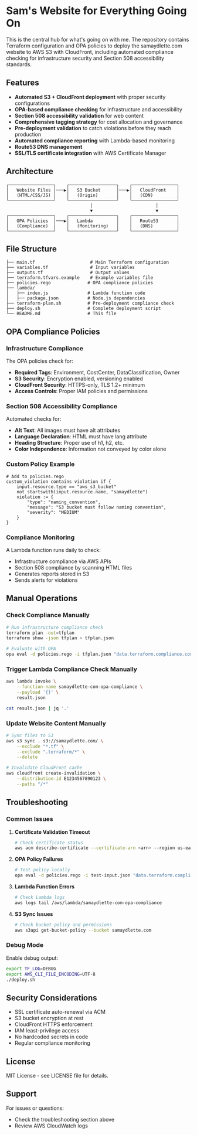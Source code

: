 # Sam's Website for Everything Going On

This is the central hub for what's going on with me. The repository contains Terraform configuration and OPA policies to deploy the samaydlette.com website to AWS S3 with CloudFront, including automated compliance checking for infrastructure security and Section 508 accessibility standards.

## Features

-  **Automated S3 + CloudFront deployment** with proper security configurations
-  **OPA-based compliance checking** for infrastructure and accessibility
-  **Section 508 accessibility validation** for web content
-  **Comprehensive tagging strategy** for cost allocation and governance
-  **Pre-deployment validation** to catch violations before they reach production
-  **Automated compliance reporting** with Lambda-based monitoring
-  **Route53 DNS management**
-  **SSL/TLS certificate integration** with AWS Certificate Manager

## Architecture

```
┌─────────────────┐    ┌──────────────────┐    ┌─────────────────┐
│   Website Files │───▶│   S3 Bucket      │───▶│   CloudFront    │
│   (HTML/CSS/JS) │    │   (Origin)       │    │   (CDN)         │
└─────────────────┘    └──────────────────┘    └─────────────────┘
                                │                        │
                                ▼                        ▼
┌─────────────────┐    ┌──────────────────┐    ┌─────────────────┐
│   OPA Policies  │───▶│   Lambda         │    │   Route53       │
│   (Compliance)  │    │   (Monitoring)   │    │   (DNS)         │
└─────────────────┘    └──────────────────┘    └─────────────────┘
```
## File Structure

```
├── main.tf                     # Main Terraform configuration
├── variables.tf                # Input variables
├── outputs.tf                  # Output values
├── terraform.tfvars.example    # Example variables file
├── policies.rego              # OPA compliance policies
├── lambda/
│   ├── index.js               # Lambda function code
│   ├── package.json           # Node.js dependencies
├── terraform-plan.sh          # Pre-deployment compliance check
├── deploy.sh                  # Complete deployment script
└── README.md                  # This file
```

## OPA Compliance Policies

### Infrastructure Compliance

The OPA policies check for:

- **Required Tags**: Environment, CostCenter, DataClassification, Owner
- **S3 Security**: Encryption enabled, versioning enabled
- **CloudFront Security**: HTTPS-only, TLS 1.2+ minimum
- **Access Controls**: Proper IAM policies and permissions

### Section 508 Accessibility Compliance

Automated checks for:

- **Alt Text**: All images must have alt attributes
- **Language Declaration**: HTML must have lang attribute  
- **Heading Structure**: Proper use of h1, h2, etc.
- **Color Independence**: Information not conveyed by color alone

### Custom Policy Example

```rego
# Add to policies.rego
custom_violation contains violation if {
    input.resource.type == "aws_s3_bucket"
    not startswith(input.resource.name, "samaydlette")
    violation := {
        "type": "naming_convention",
        "message": "S3 bucket must follow naming convention",
        "severity": "MEDIUM"
    }
}
```

### Compliance Monitoring

A Lambda function runs daily to check:

- Infrastructure compliance via AWS APIs
- Section 508 compliance by scanning HTML files
- Generates reports stored in S3
- Sends alerts for violations

## Manual Operations

### Check Compliance Manually

```bash
# Run infrastructure compliance check
terraform plan -out=tfplan
terraform show -json tfplan > tfplan.json

# Evaluate with OPA
opa eval -d policies.rego -i tfplan.json "data.terraform.compliance.compliance_report"
```

### Trigger Lambda Compliance Check Manually

```bash
aws lambda invoke \
    --function-name samaydlette-com-opa-compliance \
    --payload '{}' \
    result.json

cat result.json | jq '.'
```

### Update Website Content Manually

```bash
# Sync files to S3
aws s3 sync . s3://samaydlette.com/ \
    --exclude "*.tf" \
    --exclude ".terraform/*" \
    --delete

# Invalidate CloudFront cache
aws cloudfront create-invalidation \
    --distribution-id E1234567890123 \
    --paths "/*"
```

## Troubleshooting

### Common Issues

1. **Certificate Validation Timeout**
   ```bash
   # Check certificate status
   aws acm describe-certificate --certificate-arn <arn> --region us-east-1
   ```

2. **OPA Policy Failures**
   ```bash
   # Test policy locally
   opa eval -d policies.rego -i test-input.json "data.terraform.compliance"
   ```

3. **Lambda Function Errors**
   ```bash
   # Check Lambda logs
   aws logs tail /aws/lambda/samaydlette-com-opa-compliance
   ```

4. **S3 Sync Issues**
   ```bash
   # Check bucket policy and permissions
   aws s3api get-bucket-policy --bucket samaydlette.com
   ```

### Debug Mode

Enable debug output:

```bash
export TF_LOG=DEBUG
export AWS_CLI_FILE_ENCODING=UTF-8
./deploy.sh
```

## Security Considerations

- SSL certificate auto-renewal via ACM
- S3 bucket encryption at rest
- CloudFront HTTPS enforcement
- IAM least-privilege access
- No hardcoded secrets in code
- Regular compliance monitoring

## License

MIT License - see LICENSE file for details.

## Support

For issues or questions:
- Check the troubleshooting section above
- Review AWS CloudWatch logs
